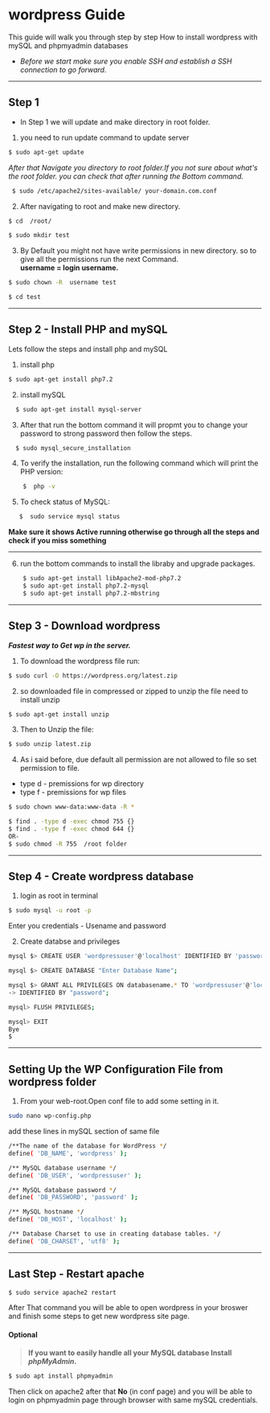 # wordpress Guide
This guide will walk you through step by step How to install wordpress with mySQL and phpmyadmin databases

* _Before we start make sure you enable SSH and establish a SSH connection to go forward._ 

***
## Step 1 
* In Step 1 we will update and make directory in root folder. 

1) you need to run update command to update server 

 ```bash
$ sudo apt-get update 
```

_After that Navigate you directory to root folder.If you not sure about what's the root folder. you can check that after running the Bottom command._
 ```bash
  $ sudo /etc/apache2/sites-available/ your-domain.com.conf
   ``` 

2) After navigating to root and make new directory.

```bash 
$ cd  /root/  

$ sudo mkdir test 
```
3) By Default you might not have write permissions in new directory. so to give all the permissions run the next Command.<br>
**username = login username.**

```bash
$ sudo chown -R  username test

$ cd test
```
***
## Step 2 - Install PHP and mySQL
 Lets follow the steps and install php and mySQL
 1) install php
 ```bash
 $ sudo apt-get install php7.2
```
2) install mySQL 
```bash
  $ sudo apt-get install mysql-server
  ```
  3) After that run the bottom command it will propmt you to change your password to strong password then follow the steps. 

  ```bash
    $ sudo mysql_secure_installation
 ```
4) To verify the installation, run the following command which will print the PHP version:
```bash
    $  php -v
```
5) To check status of MySQL:
  ```bash 
     $  sudo service mysql status
```
**Make sure it shows Active running otherwise go through all the steps and check if you miss something**
***
6) run the bottom commands to install the libraby and upgrade packages. 
```bash
    $ sudo apt-get install libApache2-mod-php7.2
    $ sudo apt-get install php7.2-mysql
    $ sudo apt-get install php7.2-mbstring
```
***
## Step 3 - Download wordpress
**_Fastest way to Get wp in the server._**<br>
1) To download the wordpress file run:
```bash
$ sudo curl -O https://wordpress.org/latest.zip
```
2) so downloaded file in compressed or zipped to unzip the file need to install unzip
```bash
$ sudo apt-get install unzip
```
3) Then to Unzip the file:
```bash
$ sudo unzip latest.zip
```
4) As i said before, due default all permission are not allowed to file so set permission to file.
* type d - premissions for wp directory
* type f - premissions for wp files
```bash
$ sudo chown www-data:www-data -R *

$ find . -type d -exec chmod 755 {} 
$ find . -type f -exec chmod 644 {}
OR- 
$ sudo chmod -R 755  /root folder
```
***
## Step 4 - Create wordpress database
1) login as root in terminal 
```bash
$ sudo mysql -u root -p
```
Enter you credentials - Usename and password<br>

2) Create databse and privileges
```bash
mysql $> CREATE USER 'wordpressuser'@'localhost' IDENTIFIED BY 'password';

mysql $> CREATE DATABASE "Enter Database Name";

mysql $> GRANT ALL PRIVILEGES ON databasename.* TO 'wordpressuser'@'localhost';
-> IDENTIFIED BY "password";

mysql> FLUSH PRIVILEGES;

mysql> EXIT
Bye
$  
```
***
## Setting Up the WP Configuration File from wordpress folder
1) From your web-root.Open conf file to add some setting in it.
```bash
sudo nano wp-config.php
```
add these lines in mySQL section of same file 
```bash
/**The name of the database for WordPress */
define( 'DB_NAME', 'wordpress' );

/** MySQL database username */
define( 'DB_USER', 'wordpressuser' );

/** MySQL database password */
define( 'DB_PASSWORD', 'password' );

/** MySQL hostname */
define( 'DB_HOST', 'localhost' );

/** Database Charset to use in creating database tables. */
define( 'DB_CHARSET', 'utf8' );
```
***
## Last Step - Restart apache
```bash 
$ sudo service apache2 restart
```
After That command you will be able to open wordpress in your broswer and finish some steps to get new wordpress site page. 

#### Optional 
> **If you want to easily handle all your** **MySQL database Install _phpMyAdmin_.**
```bash
$ sudo apt install phpmyadmin
```
Then click on apache2 after that **No** (in conf page) and you will be able to login on phpmyadmin page through browser with same mySQL credentials.
 
